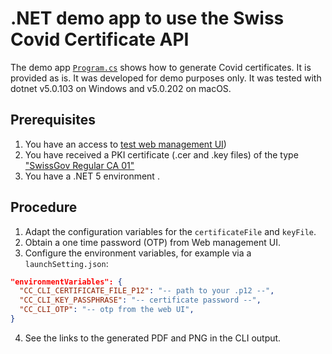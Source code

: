 # .NET demo app to use the Swiss Covid Certificate API

The demo app [`Program.cs`](Program.cs) shows how to generate Covid certificates. It is provided as is.
It was developed for demo purposes only. It was tested with dotnet v5.0.103 on Windows and v5.0.202 on macOS.

## Prerequisites

1. You have an access to [test web management UI](https://www.covidcertificate-a.admin.ch/))
2. You have received a PKI certificate (.cer and .key files) of the type ["SwissGov Regular CA 01"](https://www.bit.admin.ch/bit/en/home/subsites/allgemeines-zur-swiss-government-pki/rootzertifikate/swiss-government-root-ca-ii.html)
3. You have a .NET 5 environment .

## Procedure

1. Adapt the configuration variables for the `certificateFile` and `keyFile`.
2. Obtain a one time password (OTP) from Web management UI.
3. Configure the environment variables, for example via a `launchSetting.json`:

```json
"environmentVariables": {
  "CC_CLI_CERTIFICATE_FILE_P12": "-- path to your .p12 --",
  "CC_CLI_KEY_PASSPHRASE": "-- certificate password --",
  "CC_CLI_OTP": "-- otp from the web UI",
}
```

4. See the links to the generated PDF and PNG in the CLI output.
